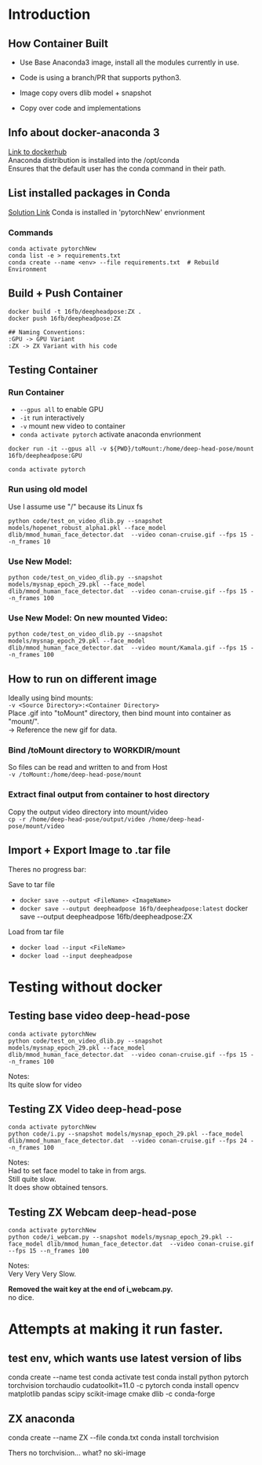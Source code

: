 # Introduction
## How Container Built
* Use Base Anaconda3 image, install all the modules currently in use.

* Code is using a branch/PR that supports python3.

* Image copy overs dlib model + snapshot

* Copy over code and implementations


## Info about docker-anaconda 3
[Link to dockerhub](https://hub.docker.com/r/continuumio/anaconda3)   \
Anaconda distribution is installed into the /opt/conda    \
Ensures that the default user has the conda command in their path.

## List installed packages in Conda
[Solution Link](https://stackoverflow.com/questions/50777849/from-conda-create-requirements-txt-for-pip3)
Conda is installed in 'pytorchNew' envrionment

### Commands
```
conda activate pytorchNew
conda list -e > requirements.txt
conda create --name <env> --file requirements.txt  # Rebuild Environment
```

## Build + Push Container
```
docker build -t 16fb/deepheadpose:ZX .
docker push 16fb/deepheadpose:ZX

## Naming Conventions:
:GPU -> GPU Variant
:ZX -> ZX Variant with his code
```
## Testing Container
### Run Container
* `--gpus all` to enable GPU
* `-it` run interactively
* `-v` mount new video to container
* `conda activate pytorch` activate anaconda envrionment
```
docker run -it --gpus all -v ${PWD}/toMount:/home/deep-head-pose/mount 16fb/deepheadpose:GPU

conda activate pytorch
```
### Run using old model
Use  I assume use "/" because its Linux fs

```
python code/test_on_video_dlib.py --snapshot models/hopenet_robust_alpha1.pkl --face_model dlib/mmod_human_face_detector.dat  --video conan-cruise.gif --fps 15 --n_frames 10
```

### **Use New Model:**
```
python code/test_on_video_dlib.py --snapshot models/mysnap_epoch_29.pkl --face_model dlib/mmod_human_face_detector.dat  --video conan-cruise.gif --fps 15 --n_frames 100
```

### **Use New Model:** On new mounted Video:
```
python code/test_on_video_dlib.py --snapshot models/mysnap_epoch_29.pkl --face_model dlib/mmod_human_face_detector.dat  --video mount/Kamala.gif --fps 15 --n_frames 100

```

## How to run on different image
Ideally using bind mounts:   \
`-v <Source Directory>:<Container Directory>`   \
Place .gif into "toMount" directory, then bind mount into container as "mount/".    \
-> Reference the new gif for data.
### Bind /toMount directory to WORKDIR/mount
So files can be read and written to and from Host  \
`-v /toMount:/home/deep-head-pose/mount`

### Extract final output from container to host directory
Copy the output video directory into mount/video  \
`cp -r /home/deep-head-pose/output/video /home/deep-head-pose/mount/video`

## Import + Export Image to .tar file
Theres no progress bar:

Save to tar file
* `docker save --output <FileName> <ImageName>`
* `docker save --output deepheadpose 16fb/deepheadpose:latest`
docker save --output deepheadpose 16fb/deepheadpose:ZX

Load from tar file
* `docker load --input <FileName>`
* `docker load --input deepheadpose`

# Testing without docker
## Testing base video deep-head-pose
`conda activate pytorchNew`  
`python code/test_on_video_dlib.py --snapshot models/mysnap_epoch_29.pkl --face_model dlib/mmod_human_face_detector.dat  --video conan-cruise.gif --fps 15 --n_frames 100`  
 
Notes:  
Its quite slow for video

## Testing ZX Video deep-head-pose
`conda activate pytorchNew`  
`python code/i.py --snapshot models/mysnap_epoch_29.pkl --face_model dlib/mmod_human_face_detector.dat  --video conan-cruise.gif --fps 24 --n_frames 100`  

Notes:  
Had to set face model to take in from args.  
Still quite slow.  
It does show obtained tensors.  

## Testing ZX Webcam deep-head-pose
`conda activate pytorchNew`  
`python code/i_webcam.py --snapshot models/mysnap_epoch_29.pkl --face_model dlib/mmod_human_face_detector.dat  --video conan-cruise.gif --fps 15 --n_frames 100`  

Notes:  
Very Very Very Slow.  

**Removed the wait key at the end of i_webcam.py.**   
no dice.

# Attempts at making it run faster.
## test env, which wants use latest version of libs
conda create --name test
conda activate test
conda install python pytorch torchvision torchaudio cudatoolkit=11.0 -c pytorch
conda install opencv matplotlib pandas scipy scikit-image cmake dlib -c conda-forge


## ZX anaconda
conda create --name ZX --file conda.txt
conda install torchvision



Thers no torchvision... what?
no ski-image